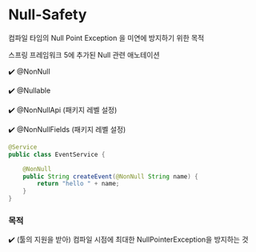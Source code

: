 # Null-Safety

컴파일 타임의 Null Point Exception 을 미연에 방지하기 위한 목적

스프링 프레임워크 5에 추가된 Null 관련 애노테이션

✔️ @NonNull

✔️ @Nullable

✔️ @NonNullApi (패키지 레벨 설정)

✔️ @NonNullFields (패키지 레벨 설정)

```java
@Service
public class EventService {

    @NonNull
    public String createEvent(@NonNull String name) {
        return "hello " + name;
    }
}
```

### 목적

✔️ (툴의 지원을 받아) 컴파일 시점에 최대한 NullPointerException을 방지하는 것